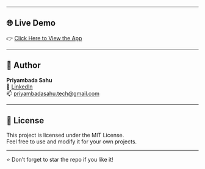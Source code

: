 
---

## 🌐 Live Demo

👉 [Click Here to View the App](https://priyambadasahu.github.io/todo-app/) 

---

## 🙌 Author

**Priyambada Sahu**  
💼 [LinkedIn](https://www.linkedin.com/in/priyambada-sahu/)  
📫 priyambadasahu.tech@gmail.com

---

## 📄 License

This project is licensed under the MIT License.  
Feel free to use and modify it for your own projects.

---

⭐ Don’t forget to star the repo if you like it!
